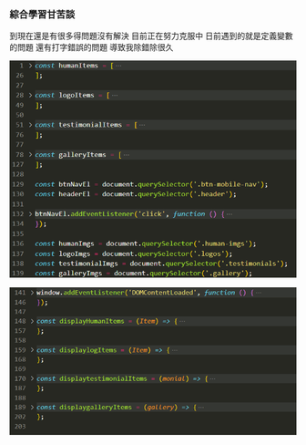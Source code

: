 ### 綜合學習甘苦談

到現在還是有很多得問題沒有解決 目前正在努力克服中
日前遇到的就是定義變數的問題 還有打字錯誤的問題 導致我除錯除很久

![](./01.png)

![](./02.png)
